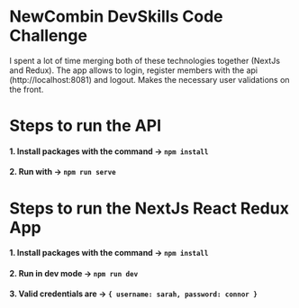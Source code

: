 # NewCombin DevSkills Code Challenge
I spent a lot of time merging both of these technologies together (NextJs and Redux).
The app allows to login, register members with the api (http://localhost:8081) and logout.
Makes the necessary user validations on the front.

# Steps to run the API
#### 1. Install packages with the command -> `npm install`

#### 2. Run with -> `npm run serve`

# Steps to run the NextJs React Redux App
#### 1. Install packages with the command -> `npm install`

#### 2. Run in dev mode -> `npm run dev`

#### 3. Valid credentials are -> `{ username: sarah, password: connor }`